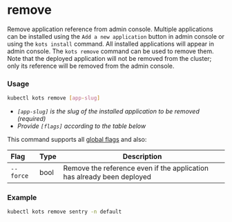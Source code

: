 # remove

Remove application reference from admin console.
Multiple applications can be installed using the `Add a new application` button in admin console or using the `kots install` command.
All installed applications will appear in admin console.
The `kots remove` command can be used to remove them.
Note that the deployed application will not be removed from the cluster; only its reference will be removed from the admin console.

### Usage
```bash
kubectl kots remove [app-slug]
```
* _`[app-slug]` is the slug of the installed application to be removed (required)_
* _Provide `[flags]` according to the table below_

This command supports all [global flags](kots-cli-global-flags) and also:


| Flag                 | Type | Description |
|:----------------------|------|-------------|
| `--force` |  bool  |  Remove the reference even if the application has already been deployed |

### Example
```bash
kubectl kots remove sentry -n default
```
